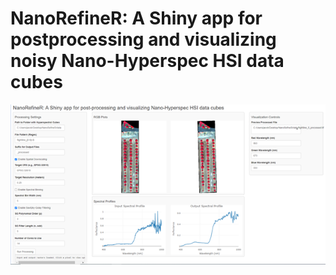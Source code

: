 # NanoRefineR: A Shiny app for postprocessing and visualizing noisy Nano-Hyperspec HSI data cubes

![](imgs/img.png)
